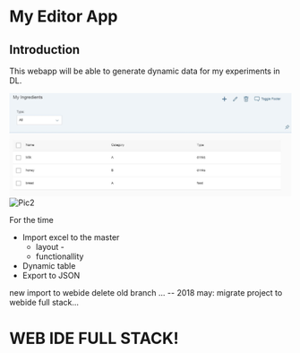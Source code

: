 # My Editor App

## Introduction 
This webapp will be able to generate dynamic data for my experiments in DL. 

![Pic1](https://github.com/davidvela/MyEditorApp/blob/master/assets/pic1.JPG)
![Pic2](https://github.com/davidvela/MyEditorApp/blob/master/assets/pic2.JPG)

For the time 
* Import excel to the master 
	* layout - 
	* functionallity
* Dynamic table 
* Export to JSON

new import to webide
delete old branch ... 
-- 2018 may: migrate project to webide full stack...

# WEB IDE FULL STACK! 

